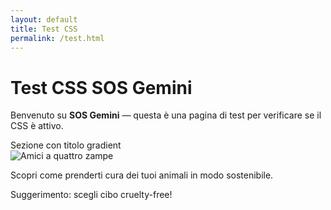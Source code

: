```yaml
---
layout: default
title: Test CSS
permalink: /test.html
---
```


# Test CSS SOS Gemini

Benvenuto su **SOS Gemini** — questa è una pagina di test per verificare se il CSS è attivo.

<div class="section-title-gradient">Sezione con titolo gradient</div>

<div class="content-with-image">
  <div class="image-wrapper">
    <img src="/assets/img/paw-heart.png" alt="Amici a quattro zampe">
  </div>
  <div class="text-content">
    <p>Scopri come prenderti cura dei tuoi animali in modo sostenibile.</p>
    <div class="useful-tip">Suggerimento: scegli cibo cruelty-free!</div>
  </div>
</div>
